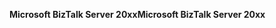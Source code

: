 <span data-ttu-id="c48e9-101">**Microsoft BizTalk Server 20xx**</span><span class="sxs-lookup"><span data-stu-id="c48e9-101">**Microsoft BizTalk Server 20xx**</span></span>